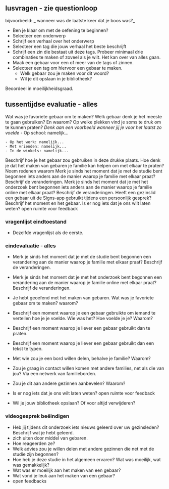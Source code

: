 
## lusvragen - zie questionloop
bijvoorbeeld:
_ wanneer was de laatste keer dat je boos was?_

- Ben je klaar om met de oefening te beginnen?
- Selecteer een onderwerp
- Schrijf een verhaal over het onderwerp
- Selecteer een tag die jouw verhaal het beste beschrijft
- Schrijf een zin die bestaat uit deze tags. Probeer minimaal drie combinaties te maken of zoveel als je wilt. Het kan over van alles gaan.
- Maak een gebaar voor een of meer van de tags of zinnen.
- Selecteer een tag om hiervoor een gebaar te maken.
    - Welk gebaar zou je maken voor dit woord?
    - Wil je dit opslaan in je bibliotheek?
    
 Beoordeel in moeilijkheidsgraad.

## tussentijdse evaluatie - alles

Wat was je favoriete gebaar om te maken?
Welk gebaar denk je het meeste te gaan gebruiken? En waarom?
Op welke plekken vind je soms te druk om te kunnen praten?
_Denk aan een voorbeeld wanneer jij je voor het laatst zo voelde_
	- Op school: namelijk...
    	
    - Op het werk: namelijk...
    - Met vrienden: namelijk...
    - In de winkels: namelijk...
    	
Beschrijf hoe je het gebaar zou gebruiken in deze drukke plaats.
Hoe denk je dat het maken van gebaren je familie kan helpen om met elkaar te praten? Noem redenen waarom
Merk je sinds het moment dat je met de studie bent begonnen iets anders aan de manier waarop je familie met elkaar praat? Beschrijf de veranderingen.
Merk je sinds het moment dat je met het onderzoek bent begonnen iets anders aan de manier waarop je familie online met elkaar praat? Beschrijf de veranderingen.
Heeft een gezinslid een gebaar uit de Signs-app gebruikt tijdens een persoonlijk gesprek? Beschrijf het moment en het gebaar.
Is er nog iets dat je ons wilt laten weten? open ruimte voor feedback


### vragenlijst eindtoestand
- Dezelfde vragenlijst als de eerste.

### eindevaluatie - alles

- Merk je sinds het moment dat je met de studie bent begonnen een verandering aan de manier waarop je familie met elkaar praat? Beschrijf de veranderingen.
- Merk je sinds het moment dat je met het onderzoek bent begonnen een verandering aan de manier waarop je familie online met elkaar praat? Beschrijf de veranderingen.
- Je hebt geoefend met het maken van gebaren. Wat was je favoriete gebaar om te maken? waarom?
- Beschrijf een moment waarop je een gebaar gebruikte om iemand te vertellen hoe je je voelde. Wie was het? Hoe voelde je je? Waarom?
- Beschrijf een moment waarop je liever een gebaar gebruikt dan te praten.
- Beschrijf een moment waarop je liever een gebaar gebruikt dan een tekst te typen.
- Met wie zou je een bord willen delen, behalve je familie? Waarom?
- Zou je graag in contact willen komen met andere families, net als die van jou? Via een netwerk van familieborden.
- Zou je dit aan andere gezinnen aanbevelen? Waarom?
- Is er nog iets dat je ons wilt laten weten? open ruimte voor feedback

- Wil je jouw bibliotheek opslaan? Of voor altijd verwijderen?

### videogesprek beëindigen
- Heb jij tijdens dit onderzoek iets nieuws geleerd over uw gezinsleden? Beschrijf wat je hebt geleerd.
- zich uiten door middel van gebaren.
- Hoe reageerden ze?
- Welk advies zou je willen delen met andere gezinnen die net met de studie zijn begonnen?
- Hoe heb je deze studie in het algemeen ervaren? Wat was moeilijk, wat was gemakkelijk?
- Wat was er moeilijk aan het maken van een gebaar?
- Wat vond je leuk aan het maken van een gebaar?
- open feedbacks